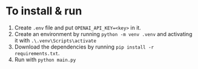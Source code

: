 # To install & run
1. Create `.env` file and put `OPENAI_API_KEY=<key>` in it.
2. Create an environment by running `python -m venv .venv` and activating it with `.\.venv\Scripts\activate`
3. Download the dependencies by running `pip install -r requirements.txt`.
4. Run with `python main.py`